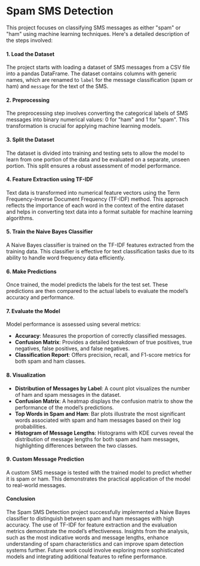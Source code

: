 # Spam SMS Detection

This project focuses on classifying SMS messages as either "spam" or "ham" using machine learning techniques. Here's a detailed description of the steps involved:

#### 1. Load the Dataset
The project starts with loading a dataset of SMS messages from a CSV file into a pandas DataFrame. The dataset contains columns with generic names, which are renamed to `label` for the message classification (spam or ham) and `message` for the text of the SMS.

#### 2. Preprocessing
The preprocessing step involves converting the categorical labels of SMS messages into binary numerical values: 0 for "ham" and 1 for "spam". This transformation is crucial for applying machine learning models.

#### 3. Split the Dataset
The dataset is divided into training and testing sets to allow the model to learn from one portion of the data and be evaluated on a separate, unseen portion. This split ensures a robust assessment of model performance.

#### 4. Feature Extraction using TF-IDF
Text data is transformed into numerical feature vectors using the Term Frequency-Inverse Document Frequency (TF-IDF) method. This approach reflects the importance of each word in the context of the entire dataset and helps in converting text data into a format suitable for machine learning algorithms.

#### 5. Train the Naive Bayes Classifier
A Naive Bayes classifier is trained on the TF-IDF features extracted from the training data. This classifier is effective for text classification tasks due to its ability to handle word frequency data efficiently.

#### 6. Make Predictions
Once trained, the model predicts the labels for the test set. These predictions are then compared to the actual labels to evaluate the model’s accuracy and performance.

#### 7. Evaluate the Model
Model performance is assessed using several metrics:
- **Accuracy**: Measures the proportion of correctly classified messages.
- **Confusion Matrix**: Provides a detailed breakdown of true positives, true negatives, false positives, and false negatives.
- **Classification Report**: Offers precision, recall, and F1-score metrics for both spam and ham classes.

#### 8. Visualization
- **Distribution of Messages by Label**: A count plot visualizes the number of ham and spam messages in the dataset.
- **Confusion Matrix**: A heatmap displays the confusion matrix to show the performance of the model’s predictions.
- **Top Words in Spam and Ham**: Bar plots illustrate the most significant words associated with spam and ham messages based on their log probabilities.
- **Histogram of Message Lengths**: Histograms with KDE curves reveal the distribution of message lengths for both spam and ham messages, highlighting differences between the two classes.

#### 9. Custom Message Prediction
A custom SMS message is tested with the trained model to predict whether it is spam or ham. This demonstrates the practical application of the model to real-world messages.

#### Conclusion
The Spam SMS Detection project successfully implemented a Naive Bayes classifier to distinguish between spam and ham messages with high accuracy. The use of TF-IDF for feature extraction and the evaluation metrics demonstrate the model’s effectiveness. Insights from the analysis, such as the most indicative words and message lengths, enhance understanding of spam characteristics and can improve spam detection systems further. Future work could involve exploring more sophisticated models and integrating additional features to refine performance.
